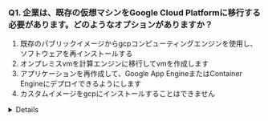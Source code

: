 ### Q1. 企業は、既存の仮想マシンをGoogle Cloud Platformに移行する必要があります。どのようなオプションがありますか？
1. 既存のパブリックイメージからgcpコンピューティングエンジンを使用し、ソフトウェアを再インストールする
2. オンプレミスvmを計算エンジンに移行してvmを作成します
3. アプリケーションを再作成して、Google App EngineまたはContainer Engineにデプロイできるようにします
4. カスタムイメージをgcpにインストールすることはできません
<details><div>
    答え：２
</div></div>

### Q2. 事前定義されたVM構成を使用する代わりに、カスタム構成を作成すると常に良い?
1. True
2. False
<details><div>
    答え：2
</div></div>

### Q3. 次のうち、Google Cloud Platformで利用できる有効な定義済み仮想マシンタイプではないものはどれですか？
1. High Memory
2. High CPU
3. High Memory and CPU
4. Standard
5. Standard Core
<details><div>
    答え：3
</div></div>

### Q4. 次のうち、Google Compute Engineの有効なカスタムマシンではないものはどれですか？
1. 1 vCPU 1GB RAM
2. 2 vCPU 1.8GB RAM
3. 0.6 vCPU 1GB RAM
4. 32 vCPU 29GB RAM
<details><div>
    答え：3
</div></div>

### Q5. 会社は、バックエンドのビデオ処理要件に高いコンピューティング要件を持っています。どのオプションが事前定義されたマシンに最適ですか？
1. Standard
2. High CPU - Because it contains more CPU over RAM
3. High Memory - Because it contains high RAM over CPU
4. High Memory and CPU - Because it contains more Momory and CPU over
<details><div>
    答え：2
</div></div>

### Q6. Google Compute Engine（VM）に接続できる永続ディスクはいくつですか？
1. 5 per VM
2. 1 per CPU
3. 8 per VM
4. 10 per CPU
<details><div>
    答え：4
</div></div>

### Q7. Google Compute EngineのCPUの高い定義済みマシンに関する有効なステートメントでないものは何ですか？
1. You can only have 0.9 GB of RAM per vCPU
2. You can only have even no of CPU's
3. You can have 64TB of Disk but you need 64 vCPU for machine
4. Suitable for high Compute requirements
<details><div>
    答え：3
</div></div>

### Q8. 会社は既存の仮想マシンをGoogle Cloud Platformに移行する必要がありますが、compute Engineから選択する基準は何ですか？
1. カスタムマシンと定義済みマシンを選択します
2. googleクラウドストレージが必要
3. 必要なオペレーティングシステム
4. オペレーティングシステムのカスタマイズ
5. ネットワークストレージ要件
<details><div>
    答え：2
</div></div>

### Q9. Google Compute Engineのパフォーマンスの考慮事項、どれが考慮すべき有効なパラメーターではありませんか？
1. VMがホストされているハードウェア
2. ネットワークパフォーマンス
3. Disk IOPS
4. vcpuのない
5. ギガバイトRAM
<details><div>
    答え：１
</div></div>

### Q10. Google Compute Engine（VM）に接続することに関して間違っているものはどれですか？
1. rdpを使用してWindows VMに接続できます
2. サードパーティのsshクライアントを使用してLinux VMに接続することはできません
3. sshを使用してlinux vmに接続できます
4. クラウドコンソールからrdpまたはsshを使用して接続できます
5. クラウドシェルを使用してvmを接続できます
<details><div>
    答え：２
</div></div>

### Q11. ファイアウォールは、サードパーティクライアントからのSSH接続用にGoogle Compute Engineに対してデフォルトで開かれています。
1. True
2. False
<details><div>
    答え：２
</div></div>

### Q12. 外部IPアドレスは、Google Cloud Compute Engine内に表示されます。
1. True
2. False
<details><div>
    答え：１
</div></div>

### Q13. Compute Engineから外部IPアドレスを確認するには、どのコマンドを使用できますか？
1. gcloud
2. ipconfig
3. ipaddress external
4. gsutil
<details><div>
    答え：1
</div></div>

### Q14. 次のマシンタイプにはGPUを接続できません
1. Shared Core
2. Custom machine
3. Standard
4. High Memory
5. High CPU
<details><div>
    答え：1
</div></div>

### Q15. VMネットワークのパフォーマンスは、次のパラメーターに依存します
1. vCPU数
2. RAM容量
3. 接続ディスク数
4. 接続ネットワーク数
<details><div>
    答え：１
</div></div>

### Q16. ローカルSSDを選択する際の考慮事項ではないものは何ですか？
1. ローカルssdは一時的です
2. ローカルssdを持つvmは、ローカルssdに保存されたデータを使用してライブ移行できません
3. ローカルssdは3 TBまで可能
4. vmごとに1つのローカルディスクのみを使用できます
5. ローカルディスクサイズは固定サイズです
<details><div>
    答え：４
</div></div>

### Q17. カスタムVMは、同等の定義済みVMよりもコストが高くなる場合があります。
1. TRUE
2. FALSE
<details><div>
    答え：１
</div></div>

### Q18. Google Compute EngineのvCPUの数は、CPUプラットフォームに依存しています。
1. TRUE
2. FALSE
<details><div>
    答え：１
</div></div>

### Q19. GCEには、マネージドインスタンスグループとアンマネージドインスタンスグループがあります。
1. TRUE
2. FALSE
<details><div>
    答え：1
</div></div>

### Q20. アンマネージドインスタンスグループでは自動スケーリングできません。
1. TRUE
2. FALSE
<details><div>
    答え：１
</div></div>

### Q21. GCEのアンマネージドインスタンスグループについて正解はどれですか？
1. 自動スケーリングに使用
2. 負荷分散に使用
3. 異なるリソースを持つインスタンスを持つことはできません
4. ローリング更新を行うことができます
<details><div>
    答え：２
</div></div>

### Q22. マネージドインスタンスグループは次の目的には使用されません
1. ローリング更新
2. 負荷分散
3. 自動スケーリング
4. 異種リソースの管理
<details><div>
    答え：４
</div></div>

### Q23. HTTPロードバランサーのスコープは
1. リージョナル
2. ゾーン
3. 内部
4. グローバル
<details><div>
    答え：４
</div></div>

### Q24. HTTPロードバランサーは、内部通信でIPV4のみをサポートします
1. TRUE
2. FALSE
<details><div>
    答え：１
</div></div>

### Q25. HTTPロードバランサーに関して誤っているステートメントは何ですか？
1. httpロードバランサーはコンテンツに対応していません
2. 複数の地域間で負荷を分散できます
3. 
4. リクエストはクローズドサービングインスタンスにルーティングされます
<details><div>
    答え：１
</div></div>

### Q26. ヘルスチェックは、HTTPロードバランサーの不可欠な部分です。
1. TRUE
2. FALSE
<details><div>
    答え：１
</div></div>

### Q27. HTTPロードバランサーは、常にトラフィックを正常性インスタンスにルーティングします。
1. TRUE
2. FALSE
<details><div>
    答え：１
</div></div>

### Q28. ロードバランサーは、次の負荷分散アルゴリズムを使用して、インスタンスがビジーかどうかを確認します
1. CPU と RAMの利用
2. RAMの利用
3. CPUの利用
4. リクエスト数（RPS） と CPUの利用
<details><div>
    答え：４
</div></div>

### Q29. GAEには、1つを除く以下の機能があります
1. トラフィック分割
2. アプリケーションバージョニング
3. 標準とフレキシブルな環境
4. モニタリング、ロギング、エラーレポート
5. DNS
<details><div>
    答え：５
</div></div>

### Q30. GAEは、VMを管理し、GCPが下線のハードウェアとネットワークを管理するマネージドサービスです。
1. TRUE
2. FALSE
<details><div>
    答え：２
</div></div>

### Q31. GAEはコンテナオーケストレーションを提供します。
1. TRUE
2. FALSE
<details><div>
    答え：２
</div></div>

### Q32. 1つを除く次のスケーリングを構成できます。
1. 手動
2. 自動
3. ハイブリッド
4. 内容に沿って
<details><div>
    答え：3
</div></div>

### Q33. 1つを除くGAEの次の構成を選択できます。
1. 別のマシンを選択する
2. スケーリングを設定する
3. カスタムVMを選択する
4. インスタンス数
<details><div>
    答え：４
</div></div>

### Q34. GAE標準環境に当てはまらないものは何ですか？
1. Dockerコンテナのサポート
2. 事前構成済みのサンドボックス
3. 標準環境のためのGoogle SDK
4. 
<details><div>
    答え：１
</div></div>

### Q35. GAE Flexible Envに当てはまらないこと
1. サンドボックスランタイムを事前設定します
2. CPUとメモリを設定できます
3. dockerfileでenvをカスタマイズできます
4. VMへのルートアクセスがあります
<details><div>
    答え：１
</div></div>

### Q36. GAEは、1つを除くすべてに基づいて請求されます
1. 使用されるマシンインスタンスのタイプ
2. ネットワーク出口
3. 要件に基づいて使用されるその他のサービス
4. ネットワーク入口
<details><div>
    答え：４
</div></div>

### Q37. 
1. 
2. 
3. 
4. 
<details><div>
    答え：
</div></div>
